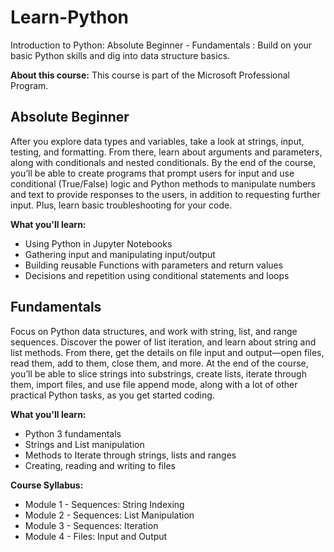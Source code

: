 # Learn-Python

Introduction to Python: Absolute Beginner - Fundamentals : Build on your basic Python skills and dig into data structure basics.

**About this course:**
This course is part of the Microsoft Professional Program.

## Absolute Beginner

After you explore data types and variables, take a look at strings, input, testing, and formatting. From there, learn about arguments and parameters, along with conditionals and nested conditionals. By the end of the course, you’ll be able to create programs that prompt users for input and use conditional (True/False) logic and Python methods to manipulate numbers and text to provide responses to the users, in addition to requesting further input. Plus, learn basic troubleshooting for your code.

**What you'll learn:**

- Using Python in Jupyter Notebooks
- Gathering input and manipulating input/output
- Building reusable Functions with parameters and return values
- Decisions and repetition using conditional statements and loops


## Fundamentals

Focus on Python data structures, and work with string, list, and range sequences. Discover the power of list iteration, and learn about string and list methods. From there, get the details on file input and output—open files, read them, add to them, close them, and more. At the end of the course, you’ll be able to slice strings into substrings, create lists, iterate through them, import files, and use file append mode, along with a lot of other practical Python tasks, as you get started coding.

**What you'll learn:**

- Python 3 fundamentals
- Strings and List manipulation
- Methods to Iterate through strings, lists and ranges
- Creating, reading and writing to files

**Course Syllabus:**

- Module 1 - Sequences: String Indexing 
- Module 2 - Sequences: List Manipulation
- Module 3 - Sequences: Iteration
- Module 4 - Files: Input and Output
